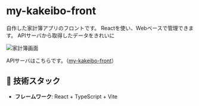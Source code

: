 # my-kakeibo-front

自作した家計簿アプリのフロントです。
Reactを使い、Webベースで管理できます。
APIサーバから取得したデータをきれいに

![家計簿画面](https://i.gyazo.com/b5a6fa6f3dc72efec9f37aca0c72dde4.png)

APIサーバはこちらです。（[my-kakeibo-front](https://github.com/KUNKUN2121/my_kakeibo_api)）

## 🔧 技術スタック

- **フレームワーク**: React + TypeScript + Vite